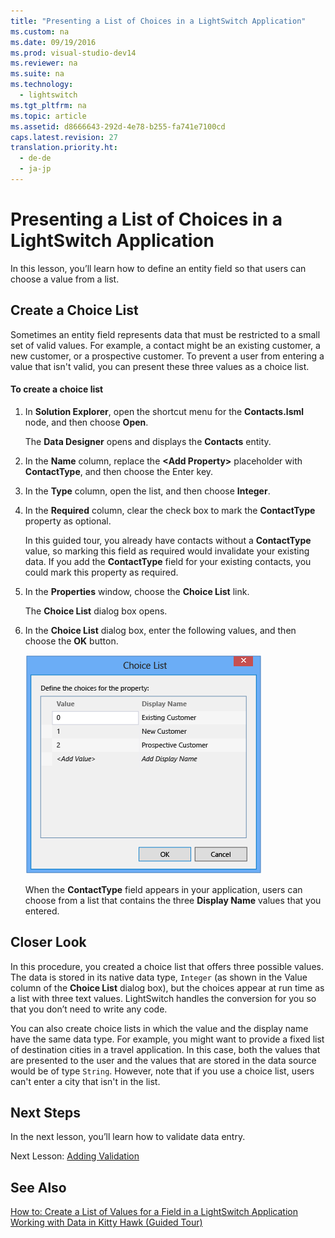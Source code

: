 ```yaml
---
title: "Presenting a List of Choices in a LightSwitch Application"
ms.custom: na
ms.date: 09/19/2016
ms.prod: visual-studio-dev14
ms.reviewer: na
ms.suite: na
ms.technology: 
  - lightswitch
ms.tgt_pltfrm: na
ms.topic: article
ms.assetid: d8666643-292d-4e78-b255-fa741e7100cd
caps.latest.revision: 27
translation.priority.ht: 
  - de-de
  - ja-jp
---
```

# Presenting a List of Choices in a LightSwitch Application
In this lesson, you’ll learn how to define an entity field so that users can choose a value from a list.  
  
## Create a Choice List  
 Sometimes an entity field represents data that must be restricted to a small set of valid values. For example, a contact might be an existing customer, a new customer, or a prospective customer. To prevent a user from entering a value that isn't valid, you can present these three values as a choice list.  
  
#### To create a choice list  
  
1.  In **Solution Explorer**, open the shortcut menu for the **Contacts.lsml** node, and then choose **Open**.  
  
     The **Data Designer** opens and displays the **Contacts** entity.  
  
2.  In the **Name** column, replace the **<Add Property\>** placeholder with **ContactType**, and then choose the Enter key.  
  
3.  In the **Type** column, open the list, and then choose **Integer**.  
  
4.  In the **Required** column, clear the check box to mark the **ContactType** property as optional.  
  
     In this guided tour, you already have contacts without a **ContactType** value, so marking this field as required would invalidate your existing data. If you add the **ContactType** field for your existing contacts, you could mark this property as required.  
  
5.  In the **Properties** window, choose the **Choice List** link.  
  
     The **Choice List** dialog box opens.  
  
6.  In the **Choice List** dialog box, enter the following values, and then choose the **OK** button.  
  
     ![The choice list](../vs140/media/LS_Tour12.PNG "LS_Tour12")  
  
     When the **ContactType** field appears in your application, users can choose from a list that contains the three **Display Name** values that you entered.  
  
## Closer Look  
 In this procedure, you created a choice list that offers three possible values. The data is stored in its native data type, `Integer` (as shown in the Value column of the **Choice List** dialog box), but the choices appear at run time as a list with three text values. LightSwitch handles the conversion for you so that you don’t need to write any code.  
  
 You can also create choice lists in which the value and the display name have the same data type. For example, you might want to provide a fixed list of destination cities in a travel application. In this case, both the values that are presented to the user and the values that are stored in the data source would be of type `String`. However, note that if you use a choice list, users can't enter a city that isn't in the list.  
  
## Next Steps  
 In the next lesson, you’ll learn how to validate data entry.  
  
 Next Lesson: [Adding Validation](../vs140/Validating-Data-in-a-LightSwitch-Application.md)  
  
## See Also  
 [How to: Create a List of Values for a Field in a LightSwitch Application](../vs140/How-to--Create-a-List-of-Values-for-a-Field-in-a-LightSwitch-Application.md)   
 [Working with Data in Kitty Hawk (Guided Tour)](../vs140/Working-with-Data-in-LightSwitch.md)